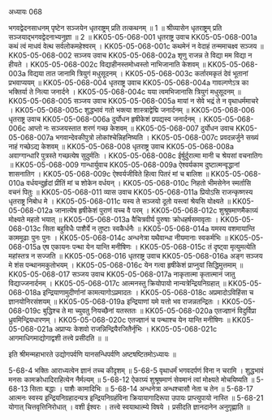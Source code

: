 अध्यायः 068

भगवद्वेदनसाधनम् पृष्टेन सञ्जयेन धृतराष्ट्रम् प्रति तत्कथनम् ॥ 1 ॥ श्रीव्यासेन धृतराष्ट्रम् प्रति सञ्जयाद्भगवद्वेदनाभ्यनुज्ञा ॥ 2 ॥
KK05-05-068-001	धृतराष्ट्र उवाच 
KK05-05-068-001a	कथं त्वं माधवं वेत्थ सर्वलोकमहेश्वरम् ।
KK05-05-068-001c	कथमेनं न वेदाहं तन्ममाचक्ष्व सञ्जय ॥
KK05-05-068-002	सञ्जय उवाच 
KK05-05-068-002a	शृणु राजन्न ते विद्या मम विद्या न हीयते ।
KK05-05-068-002c	विद्याहीनस्तमोध्वस्तो नाभिजानाति केशवम् ॥
KK05-05-068-003a	विद्यया तात जानामि त्रियुगं मधुसूदनम् ।
KK05-05-068-003c	कर्तारमकृतं देवं भूतानां प्रभवाप्ययम् ॥
KK05-05-068-004	धृतराष्ट्र उवाच 
KK05-05-068-004a	गावल्गणेऽत्र का भक्तिर्या ते नित्या जनार्दने ।
KK05-05-068-004c	यया त्वमभिजानासि त्रियुगं मधुसूदनम् ॥
KK05-05-068-005	सञ्जय उवाच 
KK05-05-068-005a	मायां न सेवे भद्रं ते न वृथाधर्ममाचरे ।
KK05-05-068-005c	शुद्धभावं गतो भक्त्या शास्त्राद्वेद्मि जनार्दनम् ॥
KK05-05-068-006	धृतराष्ट्र उवाच 
KK05-05-068-006a	दुर्योधन हृषीकेशं प्रपद्यस्व जनार्दनम् ।
KK05-05-068-006c	आप्तो नः सञ्जयस्तात शरणं गच्छ केशवम् ॥
KK05-05-068-007	दुर्योधन उवाच 
KK05-05-068-007a	भगवान्देवकीपुत्रो लोकांश्चेन्निहनिष्यति ।
KK05-05-068-007c	प्रवदन्नर्जुने सख्यं नाहं गच्छेऽद्य केशवम् ॥
KK05-05-068-008	धृतराष्ट्र उवाच 
KK05-05-068-008a	अवाग्गान्धारि पुत्रस्ते गच्छत्येष सुदुर्मतिः ।
KK05-05-068-008c	ईर्षुर्दुरात्मा मानी च श्रेयसां वचनातिगः ॥
KK05-05-068-009	गान्धार्युवाच 
KK05-05-068-009a	ऐश्वर्यकाम दुष्टात्मन्वृद्धानां शासनातिग ।
KK05-05-068-009c	ऐश्वर्यजीविते हित्वा पितरं मां च बालिश ॥
KK05-05-068-010a	वर्धयन्दुर्हृदां प्रीतिं मां च शोकेन वर्धयन् ।
KK05-05-068-010c	निहतो भीमसेनेन स्मर्तासि वचनं पितुः ॥
KK05-05-068-011	व्यास उवाच 
KK05-05-068-011a	प्रियोऽसि राजन्कृष्णस्य धृतराष्ट्र निबोध मे ।
KK05-05-068-011c	यस्य ते सञ्जयो दूतो यस्त्वां श्रेयसि योक्ष्यते ॥
KK05-05-068-012a	जानात्येष हृषीकेशं पुराणं यच्च वै परम् ।
KK05-05-068-012c	शुश्रूषमाणमैकाग्र्यं मोक्ष्यते महतो भयात् ॥
KK05-05-068-013a	वैचित्रवीर्य पुरुषाः क्रोधहर्षसमावृताः ।
KK05-05-068-013c	सिता बहुविधैः पाशैर्ये न तुष्टाः स्वकैर्धनैः ॥
KK05-05-068-014a	यमस्य वशमायान्ति काममूढाः पुनः पुनः ।
KK05-05-068-014c	अन्धनेत्रा यथैवान्धा नीयमानाः स्वकर्मभिः ॥
KK05-05-068-015a	एष एकायनः पन्था येन यान्ति मनीषिणः ।
KK05-05-068-015c	तं दृष्ट्वा मृत्युमत्येति महांस्तत्र न सज्जति ॥
KK05-05-068-016	धृतराष्ट्र उवाच 
KK05-05-068-016a	अङ्ग सञ्जय मे शंस पन्थानमकुतोभयम् ।
KK05-05-068-016c	येन गत्वा हृषीकेशं प्राप्नुयां सिद्धिमुत्तमाम् ॥
KK05-05-068-017	सञ्जय उवाच 
KK05-05-068-017a	नाकृतात्मा कृतात्मानं जातु विद्याज्जनार्दनम् ।
KK05-05-068-017c	आत्मनस्तु क्रियोपायो नान्यत्रेन्द्रियनिग्रहात् ॥
KK05-05-068-018a	इन्द्रियाणामुदीर्णानां कामत्यागोऽप्रमादतः ।
KK05-05-068-018c	अप्रमादोऽविहिंसा च ज्ञानयोनिरसंशयम् ॥
KK05-05-068-019a	इन्द्रियाणां यमे यत्तो भव राजन्नतन्द्रितः ।
KK05-05-068-019c	बुद्धिश्च ते मा च्युवतु नियच्छैनां यतस्ततः ॥
KK05-05-068-020a	एतज्ज्ञानं विदुर्विप्रा ध्रुवमिन्द्रियधारणम् ।
KK05-05-068-020c	एतज्ज्ञानं च पन्थाश्च येन यान्ति मनीषिणः ॥
KK05-05-068-021a	अप्राप्यः केशवो राजन्निन्द्रियैरजितैर्नृभिः ।
KK05-05-068-021c	आगमाधिगमाद्योगाद्वशी तत्त्वे प्रसीदति ॥ ॥

इति श्रीमन्महाभारते उद्योगपर्वणि यानसन्धिपर्वणि अष्टषष्टितमोऽध्यायः ॥

5-68-4 भक्तिः आराध्यत्वेन ज्ञानं तच्च कीदृशम् ॥ 5-68-5 वृथाधर्मं भगवदर्पणं विना न चरामि । शुद्धभावं मनसः कामक्रोधादिराहित्येन नैर्मल्यम् ॥ 5-68-12 ऐकाग्र्यं शुश्रूषमाणं सेवमानं त्वां मोक्ष्यते मोचयिष्यति ॥ 5-68-13 सिताः बद्धाः । पाशैः कामादिभिः ॥ 5-68-14 अन्धनेत्रा अन्धश्चासौ नेता च तेन ॥ 5-68-17 आत्मनः स्वस्य इन्द्रियनिग्रहादन्यत्र इन्द्रियनिग्रहंविना क्रियायागादिरूपा उपायः प्राप्त्युपायो नास्ति ॥ 5-68-21 योगात् चित्तवृत्तिनिरोधात् । वशी ईश्वरः । तत्त्वे स्वयाथात्म्ये विषये । प्रसीदति ज्ञानदानेन अनुगृह्णाति ॥
